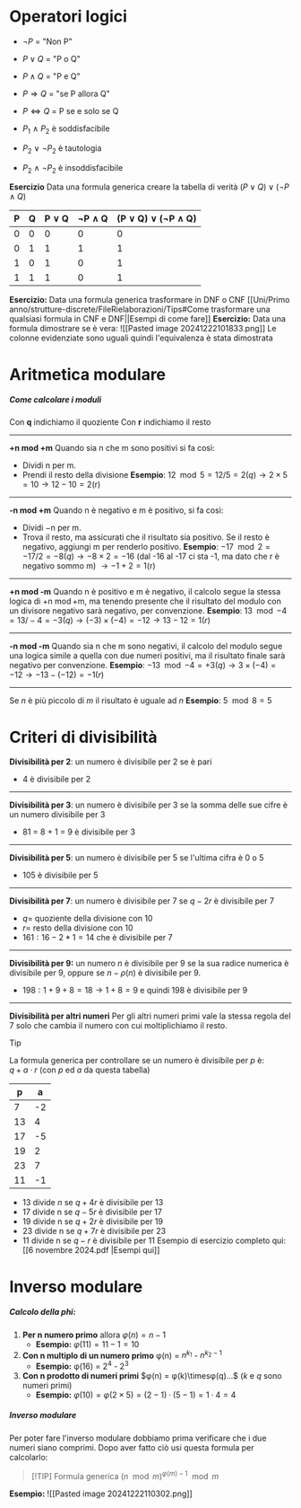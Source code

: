 # **Operatori logici**

- $¬P$ = "Non P"  
- $P ∨ Q$  = "P o Q"
- $P ∧ Q$ = "P e Q"
- $P ⇒ Q$ = "se P allora Q"
- $P ⇔ Q$ = P se e solo se Q

- $P_1$ ∧ $P_2$ è soddisfacibile
- $P_2$ ∨ ¬$P_2$ è tautologia 
- $P_2$ ∧ ¬$P_2$ è insoddisfacibile

**Esercizio**
Data una formula generica creare la tabella di verità
$(P ∨ Q) ∨ (¬P ∧ Q)$

| P   | Q   | P  ∨ Q | ¬P ∧ Q | (P ∨ Q) ∨ (¬P ∧ Q) |
| --- | --- | ------ | ------ | ------------------ |
| 0   | 0   | 0      | 0      | 0                  |
| 0   | 1   | 1      | 1      | 1                  |
| 1   | 0   | 1      | 0      | 1                  |
| 1   | 1   | 1      | 0      | 1                  |
**Esercizio:**
Data una formula generica trasformare in DNF o CNF [[Uni/Primo anno/strutture-discrete/FileRielaborazioni/Tips#Come trasformare una qualsiasi formula in CNF e DNF||Esempi di come fare]]
**Esercizio:**
Data una formula dimostrare se è vera:
![[Pasted image 20241222101833.png]]
Le colonne evidenziate sono uguali quindi l'equivalenza è stata dimostrata


# **Aritmetica modulare**
##### Come calcolare i moduli
Con **q** indichiamo il quoziente
Con **r** indichiamo il resto

---
**+n mod +m**
Quando sia n che m sono positivi si fa così:
- Dividi n per m.
- Prendi il resto della divisione
**Esempio**: 
$12 \mod 5 = 12/5 = 2(q) \rightarrow 2 \times 5 = 10 \rightarrow 12 - 10 = 2$(r)

---
**-n mod +m**
Quando n è negativo e m è positivo, si fa così:
- Dividi −n per m.
- Trova il resto, ma assicurati che il risultato sia positivo. Se il resto è negativo, aggiungi m per renderlo positivo.
**Esempio**: 
$-17 \mod 2 = -17/2 = -8(q) \rightarrow -8 \times 2 = -16$ (dal -16 al -17 ci sta -1, ma dato che r è negativo sommo m) $\rightarrow -1 + 2 = 1$(r) 

---
**+n mod -m**
Quando n è positivo e m è negativo, il calcolo segue la stessa logica di +n mod +m, ma tenendo presente che il risultato del modulo con un divisore negativo sarà negativo, per convenzione.
**Esempio**:
$13 \mod -4 = 13/-4 =-3(q) \rightarrow (-3) \times (-4) = -12 \rightarrow 13 -12 = 1(r)$

---
**-n mod -m**
Quando sia n che m sono negativi, il calcolo del modulo segue una logica simile a quella con due numeri positivi, ma il risultato finale sarà negativo per convenzione.
**Esempio**:
$-13 \mod -4 = +3(q) \rightarrow 3 \times (-4) = -12 \rightarrow -13 - (-12) = -1(r)$ 

---
Se $n$ è più piccolo di $m$ il risultato è uguale ad $n$
**Esempio**:
$5 \mod 8 = 5$ 

# **Criteri di divisibilità**

**Divisibilità per 2**: un numero è divisibile per $2$ se è pari
- 4 è divisibile per 2
---
**Divisibilità per 3**: un numero è divisibile per $3$ se la somma delle sue cifre è un numero divisibile per $3$
- 81 = 8 + 1 = 9 è divisibile per 3
---
**Divisibilità per 5**: un numero è divisibile per $5$ se l'ultima cifra è $0$ o $5$
- 105 è divisibile per 5
---
**Divisibilità per 7**: un numero è divisibile per $7$ se $q - 2r$ è divisibile per $7$
- $q =$ quoziente della divisione con 10
- $r =$ resto della divisione con 10
- $161: 16 - 2*1 = 14$ che è divisibile per 7
---
**Divisibilità per 9:** un numero $n$ è divisibile per $9$ se la sua radice numerica è divisibile per 9, oppure se $n-ρ(n)$ è divisibile per 9.
- $198 : 1 + 9 + 8 = 18 → 1 + 8 = 9$ e quindi 198 è divisibile per 9
---
**Divisibilità per altri numeri**
Per gli altri numeri primi vale la stessa regola del $7$ solo che cambia il numero con cui moltiplichiamo il resto. 

> [!TIP] 
> La formula generica per controllare se un numero è divisibile per $p$ è:  
> $q + a · r$ 
> (con $p$ ed $a$ da questa tabella)
>  

| p   | a   |
| --- | --- |
| 7   | -2  |
| 13  | 4   |
| 17  | -5  |
| 19  | 2   |
| 23  | 7   |
| 11  | -1  |
- $13$ divide $n$ se $q + 4r$ è divisibile per $13$
- $17$ divide n se $q − 5r$ è divisibile per $17$ 
- $19$ divide n se $q + 2r$ è divisibile per $19$ 
- $23$ divide n se $q + 7r$ è divisibile per $23$
- $11$ divide n se $q - r$ è divisibile per $11$
Esempio di esercizio completo qui: [[6 novembre 2024.pdf |Esempi qui]]
# **Inverso modulare**

##### Calcolo della phi:
1. **Per n numero primo** allora $φ(n) = n -1$
	- **Esempio:** $φ(11) = 11-1 = 10$
1. **Con n multiplo di un numero primo** φ(n) = $n^{k_1}$ - $n^{k_2-1}$
	-  **Esempio:** φ(16) = $2^4$ - $2^3$
2. **Con n prodotto di numeri primi** $φ(n) = φ(k)\timesφ(q)...$ ($k$ e $q$ sono numeri primi)
	- **Esempio:** $φ(10) = φ(2\times5) = (2 - 1) · (5 - 1) = 1 · 4 = 4$
##### Inverso modulare
Per poter fare l'inverso modulare dobbiamo prima verificare che i due numeri siano comprimi. Dopo aver fatto ciò usi questa formula per calcolarlo:

> [!TIP] Formula generica
>  $(n \mod m)^{φ(m) - 1} \mod m$ 

 **Esempio:**
 ![[Pasted image 20241222110302.png]]
